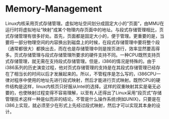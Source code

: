 # Memory-Management

Linux内核采用页式存储管理。虚拟地址空间划分成固定大小的“页面”，由MMU在运行时将虚拟地址“映射”成某个物理内存页面中的地址。与段式存储管理相比，页式存储管理有很多好处。首先，页面都是固定大小的，便于管理。更重要的是，当要将一部分物理空间的内容换出到磁盘上的时候，在段式存储管理中要将整个段（通常都很大）都换出去，而在也是存储管理中则是按页进行，效率显然要高得多。页式存储管理与段式存储管理所要求的硬件支持不同。一种CPU既然支持页式存储管理，就无需在支持段式存储管理。但是，i386的情况是特殊的。由于i386系列的历史演变过程，他对页式存储管理的支持是在其段式存储管理已经存在了相当长的时间以后才发展起来的。所以，不管程序是怎么写的，i386CPU一律对程序中使用的地址先进行段式映射，然后才能进行页式映射。既然CPU的硬件结构是这样，linux内核页只好服从Intel的选择。这样的双重映射其实是毫无必要的，也使映射过程变得不容易理解，以至有人还得出了Linux采用“段页式”存储管理技术这样一种是似而非的结论。不管是什么操作系统(例如UNIX)，只要是在i386上实现，就必须至少在形式上先经过段式映射，然后才可以实现其本身的设计。
